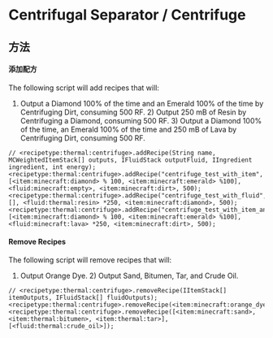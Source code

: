 # Centrifugal Separator / Centrifuge

## 方法

#### 添加配方

The following script will add recipes that will:

1) Output a Diamond 100% of the time and an Emerald 100% of the time by Centrifuging Dirt, consuming 500 RF. 2) Output 250 mB of Resin by Centrifuging a Diamond, consuming 500 RF. 3) Output a Diamond 100% of the time, an Emerald 100% of the time and 250 mB of Lava by Centrifuging Dirt, consuming 500 RF.

```zenscript
// <recipetype:thermal:centrifuge>.addRecipe(String name, MCWeightedItemStack[] outputs, IFluidStack outputFluid, IIngredient ingredient, int energy);
<recipetype:thermal:centrifuge>.addRecipe("centrifuge_test_with_item", [<item:minecraft:diamond> % 100, <item:minecraft:emerald> %100], <fluid:minecraft:empty>, <item:minecraft:dirt>, 500);
<recipetype:thermal:centrifuge>.addRecipe("centrifuge_test_with_fluid", [], <fluid:thermal:resin> *250, <item:minecraft:diamond>, 500);
<recipetype:thermal:centrifuge>.addRecipe("centrifuge_test_with_item_and_fluid", [<item:minecraft:diamond> % 100, <item:minecraft:emerald> %100], <fluid:minecraft:lava> *250, <item:minecraft:dirt>, 500);
```

#### Remove Recipes

The following script will remove recipes that will:

1) Output Orange Dye. 2) Output Sand, Bitumen, Tar, and Crude Oil.

```zenscript
// <recipetype:thermal:centrifuge>.removeRecipe(IItemStack[] itemOutputs, IFluidStack[] fluidOutputs);
<recipetype:thermal:centrifuge>.removeRecipe(<item:minecraft:orange_dye>);
<recipetype:thermal:centrifuge>.removeRecipe([<item:minecraft:sand>, <item:thermal:bitumen>, <item:thermal:tar>], [<fluid:thermal:crude_oil>]);
```

